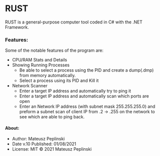 # RUST

RUST is a general-purpose computer tool coded in C# with the .NET Framework.

### Features:
Some of the notable features of the program are:
* CPU/RAM Stats and Details
* Showing Running Processes
    * Be able to select a process using the PID and create a dump(.dmp) from     memory automatically.
    * Select a process using its PID and Kill it
* Network Scanner
	* Enter a target IP address and automatically try to ping it 
	* Enter a target IP address and automatically scan which ports are open
    * Enter an Network IP address (with subnet mask 255.255.255.0) and preform a subnet scan of client IP from .2 -> .255 on the network to see which are able to ping back. 

#### About:
* Author: Mateusz Peplinski
* Date v.10 Published: 01/08/2021
* License: MIT 
© 2021 Mateusz Peplinski
